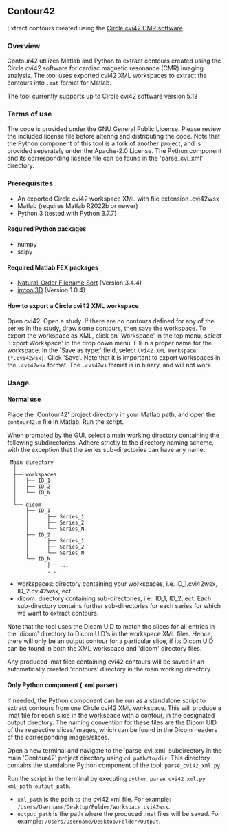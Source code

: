 ## Contour42
Extract contours created using the [Circle cvi42 CMR software](https://www.circlecvi.com/).


### Overview
Contour42 utilizes Matlab and Python to extract contours created using the Circle cvi42 software for cardiac magnetic resonance (CMR) imaging analysis. The tool uses exported cvi42 XML workspaces to extract the contours into `.mat` format for Matlab.

The tool currently supports up to Circle cvi42 software version 5.13


### Terms of use
The code is provided under the GNU General Public License. Please review the included license file before altering and distributing the code.
Note that the Python component of this tool is a fork of another project, and is provided seperately under the Apache-2.0 License. The Python component and its corresponding license file can be found in the 'parse_cvi_xml' directory.


### Prerequisites
- An exported Circle cvi42 workspace XML with file extension .cvi42wsx
- Matlab (requires Matlab R2022b or newer)
- Python 3 (tested with Python 3.7.7)
#### Required Python packages
- numpy
- scipy
#### Required Matlab FEX packages
- [Natural-Order Filename Sort](https://se.mathworks.com/matlabcentral/fileexchange/47434-natural-order-filename-sort) (Version 3.4.4)
- [imtool3D](https://se.mathworks.com/matlabcentral/fileexchange/74761-imtool3d_td) (Version 1.0.4)
#### How to export a Circle cvi42 XML workspace
Open cvi42. Open a study. If there are no contours defined for any of the series in the study, draw some contours, then save the workspace.
To export the workspace as XML, click on 'Workspace' in the top menu, select 'Export Workspace' in the drop down menu. Fill in a proper name for the workspace. In the 'Save as type:' field, select `Cvi42 XML Workspace (*.cvi42wsx)`. Click 'Save'.
Note that it is important to export workspaces in the `.cvi42wsx` format. The `.cvi42ws` format is in binary, and will not work.


### Usage
#### Normal use
Place the 'Contour42' project directory in your Matlab path, and open the `contour42.m` file in Matlab. Run the script.

When prompted by the GUI, select a main working directory containing the following subdirectories. Adhere strictly to the directory naming scheme, with the exception that the series sub-directories can have any name:

```text
 Main directory
  │
  ├── workspaces
  │   ├── ID_1
  │   ├── ID_2
  │   └── ID_N
  │
  └── dicom
      ├── ID_1
      │      ├── Series_1
      │      ├── Series_2
      │      └── Series_N
      ├── ID_2
      │      ├── Series_1
      │      ├── Series_2
      │      └── Series_N
      └── ID_N
             ├── ...
             ...
```

- workspaces: directory containing your workspaces, i.e. ID_1.cvi42wsx, ID_2.cvi42wsx, ect.
- dicom: directory containing sub-directories, i.e.: ID_1, ID_2, ect. Each sub-directory contains further sub-directories for each series for which we want to extract contours.

Note that the tool uses the Dicom UID to match the slices for all entries in the 'dicom' directory to Dicom UID's in the workspace XML files. Hence, there will only be an output contour for a particular slice, if its Dicom UID can be found in both the XML workspace and 'dicom' directory files.

Any produced .mat files containing cvi42 contours will be saved in an automatically created 'contours' directory in the main working directory.
#### Only Python component (.xml parser)
If needed, the Python component can be run as a standalone script to extract contours from one Circle cvi42 XML workspace. This will produce a .mat file for each slice in the workspace with a contour, in the designated output directory. The naming convention for these files are the Dicom UID of the respective slices/images, which can be found in the Dicom headers of the corresponding images/slices.

Open a new terminal and navigate to the 'parse_cvi_xml' subdirectory in the main 'Contour42' project directory using `cd path/to/dir`. This directory contains the standalone Python component of the tool: `parse_cvi42_xml.py`.

Run the script in the terminal by executing `python parse_cvi42_xml.py xml_path output_path`.
- `xml_path` is the path to the cvi42 xml file. For example: `/Users/Username/Desktop/Folder/workspace.cvi42wsx`.
- `output_path` is the path where the produced .mat files will be saved. For example: `/Users/Username/Desktop/Folder/Output`.